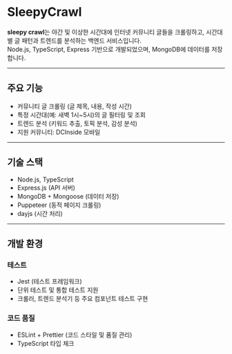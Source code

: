# SleepyCrawl

**sleepy crawl**는 야간 및 이상한 시간대에 인터넷 커뮤니티 글들을 크롤링하고, 시간대별 글 패턴과 트렌드를 분석하는 백엔드 서비스입니다.  
Node.js, TypeScript, Express 기반으로 개발되었으며, MongoDB에 데이터를 저장합니다.

---

## 주요 기능

- 커뮤니티 글 크롤링 (글 제목, 내용, 작성 시간)
- 특정 시간대(예: 새벽 1시~5시)의 글 필터링 및 조회
- 트렌드 분석 (키워드 추출, 토픽 분석, 감성 분석)
- 지원 커뮤니티: DCInside 모바일

---

## 기술 스택

- Node.js, TypeScript
- Express.js (API 서버)
- MongoDB + Mongoose (데이터 저장)
- Puppeteer (동적 페이지 크롤링)
- dayjs (시간 처리)

---

## 개발 환경

### 테스트

- Jest (테스트 프레임워크)
- 단위 테스트 및 통합 테스트 지원
- 크롤러, 트렌드 분석기 등 주요 컴포넌트 테스트 구현

### 코드 품질

- ESLint + Prettier (코드 스타일 및 품질 관리)
- TypeScript 타입 체크
